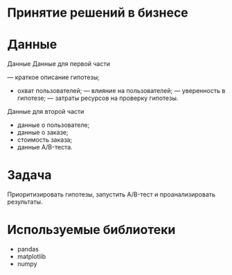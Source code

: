 # Принятие решений в бизнесе

# Данные

Данные
Данные для первой части

— краткое описание гипотезы;
- охват пользователей;
— влияние на пользователей;
— уверенность в гипотезе;
— затраты ресурсов на проверку гипотезы.

Данные для второй части

- данные о пользователе;
- данные о заказе;
- стоимость заказа;
- данные A/B-теста.
 
# Задача

Приоритизировать гипотезы, запустить A/B-тест и проанализировать результаты.

# Используемые библиотеки

- pandas
- matplotlib
- numpy
